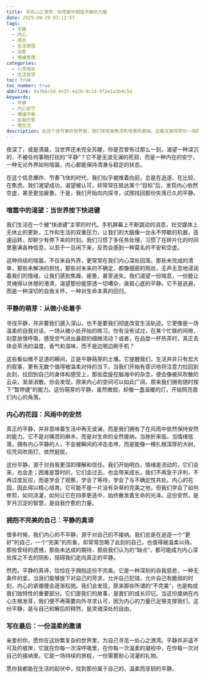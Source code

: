 ```yaml
---
title: 寻觅心之港湾：在喧嚣中拥抱平静的力量
date: 2025-09-29 03:12:57
tags:
  - 平静
  - 内心
  - 成长
  - 生活感悟
  - 治愈
  - 情绪管理
categories:
  - 心灵成长
  - 生活哲学
toc: true
toc_number: true
abbrlink: 8a7b6c5d-4e3f-4a2b-9c1d-0f2e1a3b4c5d
keywords:
  - 平静
  - 内心安宁
  - 情绪平衡
  - 自我疗愈
  - 慢生活
description: 在这个快节奏的世界里，我们常常被焦虑和喧嚣所裹挟。这篇文章将带你一同探索“平静”的深层含义，它并非逃避，而是内心深处的力量与智慧。让我们学会如何在生活的波澜中，为自己寻觅一处心之港湾，拥抱那份温柔而坚韧的平静。
---
```


夜深了，或是清晨，当世界还未完全苏醒，你是否曾有过那么一刻，渴望一种深沉的、不被任何事物打扰的“平静”？它不是无波无澜的死寂，而是一种内在的安宁，一种无论外界如何喧嚣，内心都能保持清澈与稳定的状态。

在这个信息爆炸、节奏飞快的时代，我们似乎被推着向前，总是在追逐、在比较、在焦虑。我们渴望成功，渴望被认可，却常常在抵达某个“目标”后，发现内心依然空虚，甚至更加疲惫。于是，我们开始向内探寻，试图找回那份失落已久的平静。

### 喧嚣中的渴望：当世界按下快进键

我们生活在一个被“快进键”主宰的时代。手机屏幕上不断跳动的消息，社交媒体上无休止的更新，工作和生活的双重压力，让我们的大脑像一台永不停歇的机器，高速运转，却鲜少有停下来的时刻。我们习惯了多任务处理，习惯了在碎片化的时间里塞满各种信息，以至于一旦闲下来，反而会感到一种莫名的不安和空虚。

这种持续的喧嚣，不仅来自外界，更常常在我们内心深处回荡。那些未完成的清单，那些未解决的担忧，那些对未来的不确定，都像细密的雨丝，无声无息地浸润着我们的情绪，让我们感到焦躁、疲惫，甚至迷失。我们渴望一份喘息，一份能让灵魂得以休憩的港湾，渴望那份能穿透一切嘈杂，直抵心底的平静。它不是逃避，而是一种深切的自我关怀，一种对生命本真的回归。

### 平静的萌芽：从微小处着手

寻找平静，并非要我们遁入深山，也不是要我们彻底改变生活轨迹。它更像是一场温柔的自我对话，一场从微小处开始的练习。你有没有试过，在某个忙碌的间隙，刻意放慢呼吸，感受空气进出鼻腔的细微流动？或者，在品尝一杯热茶时，真正去体会茶汤的温度、香气和滋味，而不是边喝边刷手机？

这些看似微不足道的瞬间，正是平静萌芽的土壤。它提醒我们，生活并非只有宏大的叙事，更有无数个值得被温柔对待的当下。当我们开始有意识地将注意力拉回到此刻，拉回到自己的身体和感受上，那些盘旋在脑海中的杂念，便会像被风吹散的云朵，渐渐消散。你会发现，原来内心的空间可以如此广阔，原来我们拥有随时按下“暂停键”的能力。这份萌芽的平静，虽然微弱，却像一盏温暖的灯，开始照亮我们内心的角落。

### 内心的花园：风雨中的安然

真正的平静，并非意味着生活中再无波澜，而是我们拥有了在风雨中依然保持安然的能力。它不是对痛苦的麻木，而是对生命的全然接纳。当挫折来临，当情绪低落，拥有内心平静的人，不会被瞬间的冲击击垮，而是能像一棵扎根深厚的大树，任凭风吹雨打，依然挺拔。

这份平静，源于对自我更深的理解和信任。我们开始明白，情绪是流动的，它们会来，也会走；困难是暂时的，它们会过去，也会带来成长。我们不再急于评判，不再过度反应，而是学会了观察，学会了等待，学会了与不确定性共处。内心的花园，因此得以精心培育。它可能不是一片没有杂草的完美之地，但我们学会了如何修剪，如何浇灌，如何让它在四季更迭中，始终散发着生命的光泽。这份安然，是岁月沉淀的智慧，是自我疗愈的力量。

### 拥抱不完美的自己：平静的真谛

很多时候，我们内心的不平静，源于对自己的不接纳。我们总是在追逐一个“更好”的自己，一个“完美”的形象，却常常忽略了此刻的自己，也值得被温柔以待。那些曾经的遗憾，那些未达成的期待，那些我们认为的“缺点”，都可能成为内心深处挥之不去的阴影，阻碍我们走向真正的平静。

然而，平静的真谛，恰恰在于拥抱这份不完美。它是一种深刻的自我慈悲，一种无条件的爱。当我们能够放下对自己的苛求，允许自己犯错，允许自己有脆弱的时刻，内心的紧绷便会逐渐松弛。我们会发现，原来那些所谓的“不完美”，也是构成我们独特性的重要部分。它们是我们的故事，是我们的成长印记。当这份接纳在内心生根发芽，我们便不再需要向外寻求认可，因为内心的力量已足够支撑我们。这份平静，是与自己和解后的释然，是灵魂深处的自由。

### 写在最后：一份温柔的邀请

亲爱的你，愿你在这纷繁复杂的世界里，为自己寻觅一处心之港湾。平静并非遥不可及的彼岸，它就在你每一次深呼吸里，在你每一次温柔的凝视中，在你每一次对自己的接纳里。它是一场持续的旅程，一份需要耐心浇灌的礼物。

愿你我都能在生活的起伏中，找到那份属于自己的，温柔而坚韧的平静。
